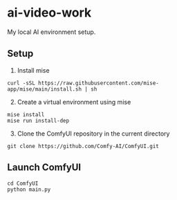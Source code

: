 # ai-video-work
My local AI environment setup.

## Setup 

1. Install mise
```
curl -sSL https://raw.githubusercontent.com/mise-app/mise/main/install.sh | sh
``` 
2. Create a virtual environment using mise
```
mise install
mise run install-dep
```

3. Clone the ComfyUI repository in the current directory
```
git clone https://github.com/Comfy-AI/ComfyUI.git
```

##  Launch ComfyUI
```
cd ComfyUI
python main.py 
```


